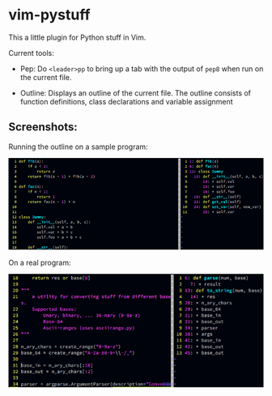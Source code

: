 # vim-pystuff

This a little plugin for Python stuff in Vim.

Current tools:

* Pep: Do `<leader>pp` to bring up a tab with the output of `pep8` when run on the current file.

* Outline: Displays an outline of the current file. The outline consists of function definitions, class declarations and variable assignment

## Screenshots:

Running the outline on a sample program:

![sample program](https://raw.githubusercontent.com/loovjo/vim-pystuff/master/Screenshots/Screenshot%201.png)

On a real program:

![real program](https://raw.githubusercontent.com/loovjo/vim-pystuff/master/Screenshots/Screenshot%202.png)
